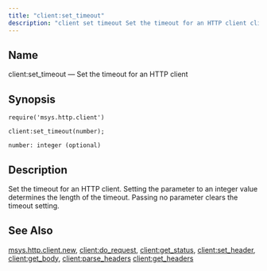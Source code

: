 ```yaml
---
title: "client:set_timeout"
description: "client set timeout Set the timeout for an HTTP client client set timeout number Set the timeout for an HTTP client Setting the parameter to an integer value determines the length of the timeout Passing no parameter clears the timeout setting msys http client new client do request client get..."
---
```


<a name="lua.ref.client_set_timeout"></a> 
## Name

client:set_timeout — Set the timeout for an HTTP client

<a name="idp23825232"></a> 
## Synopsis

`require('msys.http.client')`

`client:set_timeout(number);`

`number: integer (optional)`<a name="idp23828640"></a> 
## Description

Set the timeout for an HTTP client. Setting the parameter to an integer value determines the length of the timeout. Passing no parameter clears the timeout setting.

<a name="idp23830032"></a> 
## See Also

[msys.http.client.new](/momentum/3/3-reference/3-reference-lua-ref-msys-http-client-new), [client:do_request](/momentum/3/3-reference/3-reference-lua-ref-client-do-request), [client:get_status](/momentum/3/3-reference/3-reference-lua-ref-client-get-status), [client:set_header](/momentum/3/3-reference/3-reference-lua-ref-client-set-header), [client:get_body](/momentum/3/3-reference/3-reference-lua-ref-client-get-body), [client:parse_headers](/momentum/3/3-reference/3-reference-lua-ref-client-parse-headers) [client:get_headers](/momentum/3/3-reference/3-reference-lua-ref-client-get-headers)
